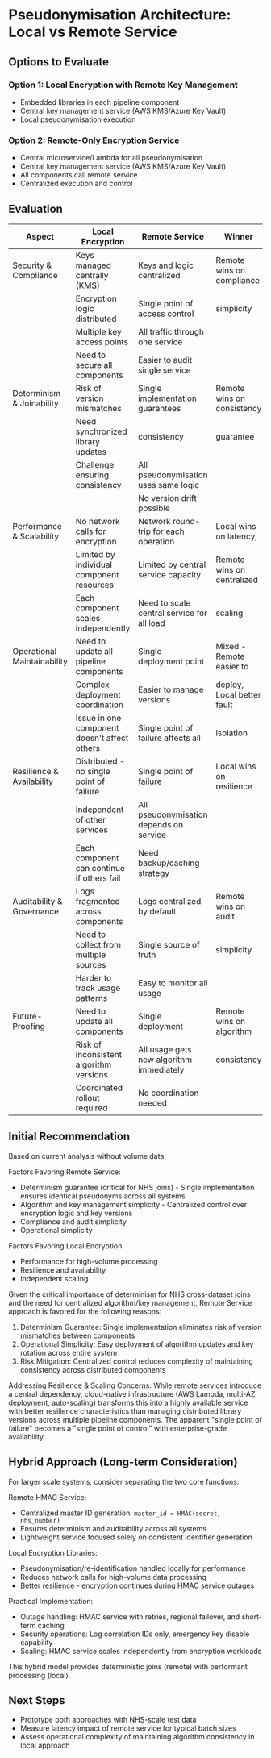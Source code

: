 # Pseudonymisation Architecture: Local vs Remote Service

## Options to Evaluate

### Option 1: Local Encryption with Remote Key Management

- Embedded libraries in each pipeline component
- Central key management service (AWS KMS/Azure Key Vault)
- Local pseudonymisation execution

### Option 2: Remote-Only Encryption Service

- Central microservice/Lambda for all pseudonymisation
- Central key management service (AWS KMS/Azure Key Vault)
- All components call remote service
- Centralized execution and control

## Evaluation

| Aspect                      | Local Encryption                             | Remote Service                             | Winner                     |
|-----------------------------|----------------------------------------------|--------------------------------------------|----------------------------|
| Security & Compliance       | Keys managed centrally (KMS)                 | Keys and logic centralized                 | Remote wins on compliance  |
|                             | Encryption logic distributed                 | Single point of access control             | simplicity                 |
|                             | Multiple key access points                   | All traffic through one service            |                            |
|                             | Need to secure all components                | Easier to audit single service             |                            |
| Determinism & Joinability   | Risk of version mismatches                   | Single implementation guarantees           | Remote wins on consistency |
|                             | Need synchronized library updates            | consistency                                | guarantee                  |
|                             | Challenge ensuring consistency               | All pseudonymisation uses same logic       |                            |
|                             |                                              | No version drift possible                  |                            |
| Performance & Scalability   | No network calls for encryption              | Network round-trip for each operation      | Local wins on latency,     |
|                             | Limited by individual component resources    | Limited by central service capacity        | Remote wins on centralized |
|                             | Each component scales independently          | Need to scale central service for all load | scaling                    |
| Operational Maintainability | Need to update all pipeline components       | Single deployment point                    | Mixed - Remote easier to   |
|                             | Complex deployment coordination              | Easier to manage versions                  | deploy, Local better fault |
|                             | Issue in one component doesn't affect others | Single point of failure affects all        | isolation                  |
| Resilience & Availability   | Distributed - no single point of failure     | Single point of failure                    | Local wins on resilience   |
|                             | Independent of other services                | All pseudonymisation depends on service    |                            |
|                             | Each component can continue if others fail   | Need backup/caching strategy               |                            |
| Auditability & Governance   | Logs fragmented across components            | Logs centralized by default                | Remote wins on audit       |
|                             | Need to collect from multiple sources        | Single source of truth                     | simplicity                 |
|                             | Harder to track usage patterns               | Easy to monitor all usage                  |                            |
| Future-Proofing             | Need to update all components                | Single deployment                          | Remote wins on algorithm   |
|                             | Risk of inconsistent algorithm versions      | All usage gets new algorithm immediately   | consistency                |
|                             | Coordinated rollout required                 | No coordination needed                     |                            |

## Initial Recommendation

Based on current analysis without volume data:

Factors Favoring Remote Service:

- Determinism guarantee (critical for NHS joins) - Single implementation ensures identical pseudonyms across all systems
- Algorithm and key management simplicity - Centralized control over encryption logic and key versions
- Compliance and audit simplicity
- Operational simplicity

Factors Favoring Local Encryption:

- Performance for high-volume processing
- Resilience and availability
- Independent scaling

Given the critical importance of determinism for NHS cross-dataset joins and the need for centralized algorithm/key
management, Remote Service approach is favored for the following reasons:

1. Determinism Guarantee: Single implementation eliminates risk of version mismatches between components
2. Operational Simplicity: Easy deployment of algorithm updates and key rotation across entire system
3. Risk Mitigation: Centralized control reduces complexity of maintaining consistency across distributed components

Addressing Resilience & Scaling Concerns: While remote services introduce a central dependency, cloud-native
infrastructure (AWS Lambda, multi-AZ deployment, auto-scaling) transforms this into a highly available service with
better resilience characteristics than managing distributed library versions across multiple pipeline components. The
apparent "single point of failure" becomes a "single point of control" with enterprise-grade availability.

## Hybrid Approach (Long-term Consideration)

For larger scale systems, consider separating the two core functions:

Remote HMAC Service:

- Centralized master ID generation: `master_id = HMAC(secret, nhs_number)`
- Ensures determinism and auditability across all systems
- Lightweight service focused solely on consistent identifier generation

Local Encryption Libraries:

- Pseudonymisation/re-identification handled locally for performance
- Reduces network calls for high-volume data processing
- Better resilience - encryption continues during HMAC service outages

Practical Implementation:

- Outage handling: HMAC service with retries, regional failover, and short-term caching
- Security operations: Log correlation IDs only, emergency key disable capability
- Scaling: HMAC service scales independently from encryption workloads

This hybrid model provides deterministic joins (remote) with performant processing (local).

## Next Steps

- Prototype both approaches with NHS-scale test data
- Measure latency impact of remote service for typical batch sizes
- Assess operational complexity of maintaining algorithm consistency in local approach
